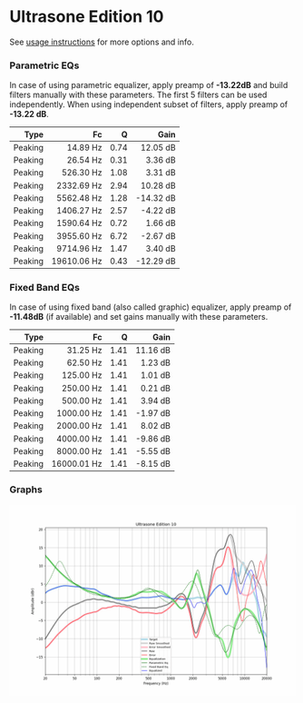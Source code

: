 # Ultrasone Edition 10
See [usage instructions](https://github.com/jaakkopasanen/AutoEq#usage) for more options and info.

### Parametric EQs
In case of using parametric equalizer, apply preamp of **-13.22dB** and build filters manually
with these parameters. The first 5 filters can be used independently.
When using independent subset of filters, apply preamp of **-13.22 dB**.

| Type    | Fc          |    Q | Gain      |
|--------:|------------:|-----:|----------:|
| Peaking | 14.89 Hz    | 0.74 | 12.05 dB  |
| Peaking | 26.54 Hz    | 0.31 | 3.36 dB   |
| Peaking | 526.30 Hz   | 1.08 | 3.31 dB   |
| Peaking | 2332.69 Hz  | 2.94 | 10.28 dB  |
| Peaking | 5562.48 Hz  | 1.28 | -14.32 dB |
| Peaking | 1406.27 Hz  | 2.57 | -4.22 dB  |
| Peaking | 1590.64 Hz  | 0.72 | 1.66 dB   |
| Peaking | 3955.60 Hz  | 6.72 | -2.67 dB  |
| Peaking | 9714.96 Hz  | 1.47 | 3.40 dB   |
| Peaking | 19610.06 Hz | 0.43 | -12.29 dB |

### Fixed Band EQs
In case of using fixed band (also called graphic) equalizer, apply preamp of **-11.48dB**
(if available) and set gains manually with these parameters.

| Type    | Fc          |    Q | Gain     |
|--------:|------------:|-----:|---------:|
| Peaking | 31.25 Hz    | 1.41 | 11.16 dB |
| Peaking | 62.50 Hz    | 1.41 | 1.23 dB  |
| Peaking | 125.00 Hz   | 1.41 | 1.01 dB  |
| Peaking | 250.00 Hz   | 1.41 | 0.21 dB  |
| Peaking | 500.00 Hz   | 1.41 | 3.94 dB  |
| Peaking | 1000.00 Hz  | 1.41 | -1.97 dB |
| Peaking | 2000.00 Hz  | 1.41 | 8.02 dB  |
| Peaking | 4000.00 Hz  | 1.41 | -9.86 dB |
| Peaking | 8000.00 Hz  | 1.41 | -5.55 dB |
| Peaking | 16000.01 Hz | 1.41 | -8.15 dB |

### Graphs
![](./Ultrasone%20Edition%2010.png)